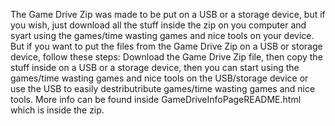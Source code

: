 The Game Drive Zip was made to be put on a USB or a storage device, but if you wish, just download all the stuff inside the zip on you computer and syart using the games/time wasting games and nice tools on your device. But if you want to put the files from the Game Drive Zip on a USB or storage device, follow these steps: Download the Game Drive Zip file, then copy the stuff inside on a USB or a storage device, then you can start using the games/time wasting games and nice tools on the USB/storage device or use the USB to easily destributribute games/time wasting games and nice tools. More info can be found inside GameDriveInfoPageREADME.html which is inside the zip.
